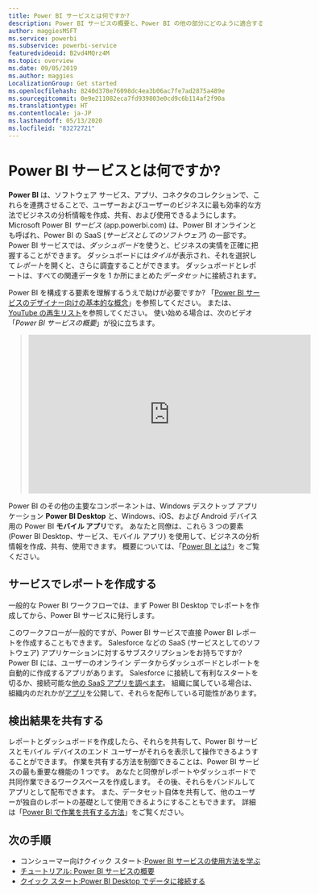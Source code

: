 ```yaml
---
title: Power BI サービスとは何ですか?
description: Power BI サービスの概要と、Power BI の他の部分にどのように適合するかを説明します。
author: maggiesMSFT
ms.service: powerbi
ms.subservice: powerbi-service
featuredvideoid: B2vd4MQrz4M
ms.topic: overview
ms.date: 09/05/2019
ms.author: maggies
LocalizationGroup: Get started
ms.openlocfilehash: 8240d378e76098dc4ea3b06ac7fe7ad2875a489e
ms.sourcegitcommit: 0e9e211082eca7fd939803e0cd9c6b114af2f90a
ms.translationtype: HT
ms.contentlocale: ja-JP
ms.lasthandoff: 05/13/2020
ms.locfileid: "83272721"
---
```

# <a name="what-is-the-power-bi-service"></a>Power BI サービスとは何ですか?
**Power BI** は、ソフトウェア サービス、アプリ、コネクタのコレクションで、これらを連携させることで、ユーザーおよびユーザーのビジネスに最も効率的な方法でビジネスの分析情報を作成、共有、および使用できるようにします。 Microsoft Power BI *サービス* (app.powerbi.com) は、Power BI オンラインとも呼ばれ、Power BI の SaaS (*サービスとしてのソフトウェア*) の一部です。 Power BI サービスでは、*ダッシュボード*を使うと、ビジネスの実情を正確に把握することができます。 ダッシュボードには*タイル*が表示され、それを選択して*レポート*を開くと、さらに調査することができます。 ダッシュボードとレポートは、すべての関連データを 1 か所にまとめた*データセット*に接続されます。 

Power BI を構成する要素を理解するうえで助けが必要ですか? 「[Power BI サービスのデザイナー向けの基本的な概念](service-basic-concepts.md)」を参照してください。 または、[YouTube の再生リスト](https://www.youtube.com/playlist?list=PL1N57mwBHtN0JFoKSR0n-tBkUJHeMP2cP)を参照してください。 使い始める場合は、次のビデオ「*Power BI サービスの概要*」が役に立ちます。

> 
> <iframe width="560" height="315" src="https://www.youtube.com/embed/B2vd4MQrz4M" frameborder="0" allowfullscreen></iframe>
> 

Power BI のその他の主要なコンポーネントは、Windows デスクトップ アプリケーション **Power BI Desktop** と、Windows、iOS、および Android デバイス用の Power BI **モバイル アプリ**です。 あなたと同僚は、これら 3 つの要素 (Power BI Desktop、サービス、モバイル アプリ) を使用して、ビジネスの分析情報を作成、共有、使用できます。 概要については、「[Power BI とは?](fundamentals/power-bi-overview.md)」をご覧ください。

## <a name="creating-reports-in-the-service"></a>サービスでレポートを作成する
一般的な Power BI ワークフローでは、まず Power BI Desktop でレポートを作成してから、Power BI サービスに発行します。  

このワークフローが一般的ですが、Power BI サービスで直接 Power BI レポートを作成することもできます。 Salesforce などの SaaS (サービスとしてのソフトウェア) アプリケーションに対するサブスクリプションをお持ちですか? Power BI には、ユーザーのオンライン データからダッシュボードとレポートを自動的に作成するアプリがあります。 Salesforce に接続して有利なスタートを切るか、接続可能な[他の SaaS アプリを調べます](connect-data/service-get-data.md)。 組織に属している場合は、組織内のだれかが[アプリ](collaborate-share/service-create-distribute-apps.md)を公開して、それらを配布している可能性があります。

## <a name="sharing-your-findings"></a>検出結果を共有する 

レポートとダッシュボードを作成したら、それらを共有して、Power BI サービスとモバイル デバイスのエンド ユーザーがそれらを表示して操作できるようすることができます。 作業を共有する方法を制御できることは、Power BI サービスの最も重要な機能の 1 つです。 あなたと同僚がレポートやダッシュボードで共同作業できるワークスペースを作成します。 その後、それらをバンドルしてアプリとして配布できます。 また、データセット自体を共有して、他のユーザーが独自のレポートの基礎として使用できるようにすることもできます。 詳細は「[Power BI で作業を共有する方法](collaborate-share/service-how-to-collaborate-distribute-dashboards-reports.md)」をご覧ください。

## <a name="next-steps"></a>次の手順
- コンシューマー向けクイック スタート:[Power BI サービスの使用方法を学ぶ](consumer/end-user-experience.md)   
- [チュートリアル: Power BI サービスの概要](service-get-started.md)
- [クイック スタート:Power BI Desktop でデータに接続する](connect-data/desktop-quickstart-connect-to-data.md)

